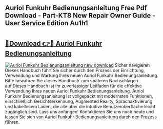 ## Auriol Funkuhr Bedienungsanleitung Free Pdf Download - Part-KT8 New Repair Owner Guide - User Service Edition Au1h1

# <h2><a href="http://df36gd8.blite.top/?on=Auriol+Funkuhr+Bedienungsanleitung">🔗Download 👉🔴 Auriol Funkuhr Bedienungsanleitung</a></h2>

[![Auriol Funkuhr Bedienungsanleitung new download](https://i.imgur.com/lujVjoI.png)](http://df36gd8.blite.top/?on=Auriol+Funkuhr+Bedienungsanleitung)
Sicher navigieren Dieses Handbuch führt Sie sicher durch den Prozess der Einrichtung, Verwendung und Wartung Ihres neuen Auriol Funkuhr Bedienungsanleitung. Bitte bewahren Sie dieses Handbuch zum späteren Nachschlagen auf.Dieses Handbuch ist Ihr zuverlässiger Leitfaden für die effektive Verwendung Ihres neuen Auriol Funkuhr Bedienungsanleitung. Auriol Funkuhr Bedienungsanleitung ist vollgepackt mit modernsten Funktionen, einschließlich Gesichtserkennung, Augmented Reality, Sprachaktivierung und kabellosem Laden, die alle über die intuitive Benutzeroberfläche leicht zugänglich sind. Lass uns anfangen! Kontaktieren Sie uns noch heute und lassen Sie sich von Auriol Funkuhr Bedienungsanleitung durch den Prozess führen.
